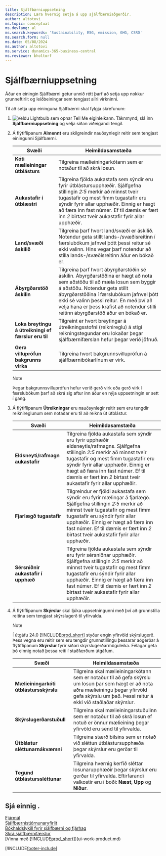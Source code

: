 ```yaml
---
title: Sjálfbærniuppsetning
description: Læra hvernig setja á upp sjálfbærniaðgerðir.
author: altotovi
ms.topic: conceptual
ms.devlang: al
ms.search.keywords: 'Sustainability, ESG, emission, GHG, CSRD'
ms.search.form: null
ms.date: 05/08/2024
ms.author: altotovi
ms.service: dynamics-365-business-central
ms.reviewer: bholtorf
---
```


# Sjálfbærniuppsetning

Áður en einingin Sjálfbærni getur unnið rétt þarf að setja upp nokkur grunneftirlit og leiðbeiningar sem tengjast allri virkninni.

Til að setja upp eininguna Sjálfbærni skal fylgja skrefunum:

1.  ![Veldu Lightbulb sem opnar Tell Me eiginleikann.](media/ui-search/search_small.png "Segðu mér hvað þú vilt gera") Táknmynd, slá inn **Sjálfbærniuppsetning** og velja síðan viðeigandi tengil.
2. Á flýtiflipanum **Almennt** eru skilgreindir nauðsynlegir reitir sem tengjast einingunni Sjálfbærni.

    | Svæði | Heimildasamstæða |
    |-------|-------------|
    | **Kóti mælieiningar útblásturs** | Tilgreina mælieiningarkótann sem er notaður til að skrá losun. |
    | **Aukastafir í útblæstri** | Tilgreina fjölda aukastafa sem sýndir eru fyrir útblástursupphæðir. Sjálfgefna stillingin *2:5* merkir að minnst tveir tugastafir og mest fimm tugastafir eru sýndir fyrir allar upphæðir. Einnig er hægt að færa inn fast númer. Ef til dæmis er fært inn *2* birtast tveir aukastafir fyrir allar upphæðir. |
    | **Land/svæði áskilið** | Tilgreina þarf hvort land/svæði er áskilið. Notendur geta stillt lands-/svæðisreitinn í færslubókum jafnvel þótt þessi reitur sé ekki valinn. Hins vegar þarf notendur að stilla lands-/svæðisreitinn áður en bókað er. |
    | **Ábyrgðarstöð áskilin** | Tilgreina þarf hvort ábyrgðarstöðin sé áskilin. Ábyrgðarstöðina er hægt að nota sem aðstöðu til að mæla losun sem byggir á aðstöðu. Notendur geta stillt ábyrgðarstöðina í færslubókum jafnvel þótt ekki sé valinn þessi reitur. En með því að velja hana er þess krafist að notendur stilli reitinn ábyrgðarstöð áður en bókað er. |
    | **Loka breytingu á útreikningi ef færslur eru til** | Tilgreint er hvort breytingar á útreikningsstofni (reiknireglu) á stigi reikningstegundar eru lokaðar þegar sjálfbærnifærslan hefur þegar verið jöfnuð. |
    | **Gera villuprófun bakgrunns virka** | Tilgreina hvort bakgrunnsvilluprófun á sjálfbærnibókarlínum er virk. |

    > [!NOTE]
    > Þegar bakgrunnsvilluprófun hefur verið gerð virk eða gerð virk í færslubókum þarf að skrá sig aftur inn áður en nýja uppsetningin er sett í gang.

3. Á flýtiflipanum **Útreikningar** eru nauðsynlegir reitir sem eru tengdir reiknireglunum sem notaðar eru til að reikna út útblástur.

    | Svæði | Heimildasamstæða |
    |-------|-------------|
    | **Eldsneyti/rafmagn aukastafir** | Tilgreina fjölda aukastafa sem sýndir eru fyrir upphæðir eldsneytis/rafmagns. Sjálfgefna stillingin *2:5* merkir að minnst tveir tugastafir og mest fimm tugastafir eru sýndir fyrir allar upphæðir. Einnig er hægt að færa inn fast númer. Ef til dæmis er fært inn *2* birtast tveir aukastafir fyrir allar upphæðir. |
    | **Fjarlægð tugastafir** | Tilgreindur er fjöldi aukastafa sem sýndir eru fyrir mælingar á fjarlægð. Sjálfgefna stillingin *2:5* merkir að minnst tveir tugastafir og mest fimm tugastafir eru sýndir fyrir allar upphæðir. Einnig er hægt að færa inn fast númer. Ef til dæmis er fært inn *2* birtast tveir aukastafir fyrir allar upphæðir. |
    | **Sérsniðnir aukastafir í upphæð** | Tilgreina fjölda aukastafa sem sýndir eru fyrir sérsniðnar upphæðir. Sjálfgefna stillingin *2:5* merkir að minnst tveir tugastafir og mest fimm tugastafir eru sýndir fyrir allar upphæðir. Einnig er hægt að færa inn fast númer. Ef til dæmis er fært inn *2* birtast tveir aukastafir fyrir allar upphæðir. |

4. Á flýtiflipanum **Skýrslur** skal ljúka uppsetningunni með því að grunnstilla reitina sem tengjast skýrslugerð til yfirvalda.

    > [!NOTE]
    > Í útgáfu 24.0 [!INCLUDE[prod_short](includes/prod_short.md)]  styður engin yfirvöld skýrslugerð. Þess vegna eru reitir sem eru tengdir grunnstillingu þessarar aðgerðar á flýtiflipanum **Skýrslur** fyrir síðari skýrslugerðarmöguleika. Félagar geta þó einnig notað þessa reiti í staðfærðum útgáfum.

    | Svæði | Heimildasamstæða |
    |-------|-------------|
    | **Mælieiningarkóti útblástursskýrslu** | Tilgreina skal mælieiningarkótann sem er notaður til að gefa skýrslu um losun þar sem hægt er að nota aðra mælieiningu þegar yfirvöld gefa skýrslu um það. Þessi reitur á ekki við staðlaðar skýrslur. |
    | **Skýrslugerðarstuðull** | Tilgreina skal mælieiningarstuðulinn sem er notaður til að skrá losun ef notuð er önnur mælieining þegar yfirvöld eru send til yfirvalda. |
    | **Útblástur sléttunarnákvæmni** | Tilgreina stærð bilsins sem er notað við sléttun útblástursupphæða þegar skýrslur eru gerðar til yfirvalda. |
    | **Tegund útblásturssléttunar** | Tilgreina hvernig kerfið sléttar losunarupphæðir þegar skýrslur eru gerðar til yfirvalda. Eftirfarandi valkostir eru í boði: **Næst**, **Upp** og **Niður**. |

## Sjá einnig .

[Fjármál](finance.md)  
[Sjálfbærnistjórnunaryfirlit](finance-manage-sustainability.md)  
[Bókhaldslykill fyrir sjálfbærni og fjárhag](finance-sustainability-accounts-ledger.md)  
[Skrá sjálfbærnifærslur](finance-sustainability-journal.md)  
[Vinna með [!INCLUDE[prod_short](includes/prod_short.md)]](ui-work-product.md)  

[!INCLUDE[footer-include](includes/footer-banner.md)]
